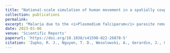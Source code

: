 ```yaml
---
title: "National-scale simulation of human movement in a spatially coupled individual-based model of malaria in Burkina Faso"
collection: publications
permalink: 
excerpt: "Malaria due to the <i>Plasmodium falciparum</i> parasite remains a threat to human health despite eradication efforts and the development of anti-malarial treatments, such as artemisinin combination therapies. Human movement and migration have been linked to the propagation of malaria on national scales, highlighting the need for the incorporation of human movement in modeling efforts. Spatially couped individual-based models have been used to study how anti-malarial resistance evolves and spreads in response to drug policy changes; however, as the spatial scale of the model increases, the challenges associated with modeling of movement also increase. In this paper we discuss the development, calibration, and validation of a movement model in the context of a national-scale, spatial, individual-based model used to study the evolution of drug resistance in the malaria parasite."
date: 2023-01-06
venue: 'Scientific Reports'
paperurl: 'https://doi.org/10.1038/s41598-022-26878-5'
citation: 'Zupko, R. J., Nguyen, T. D., Wesolowski, A., Gerardin, J., & Boni, M. F. (2023). National-scale simulation of human movement in a spatially coupled individual-based model of malaria in Burkina Faso. <i>Scientific Reports</i>, 13(1), 321.'
---
```

